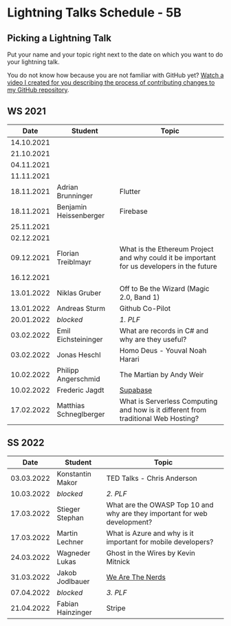 # Lightning Talks Schedule - 5B

## Picking a Lightning Talk

Put your name and your topic right next to the date on which you want to do your lightning talk.

You do not know how because you are not familiar with GitHub yet? [Watch a video I created for you describing the process of contributing changes to my GitHub repository](https://youtu.be/mBprBD16P3g).

## WS 2021

| Date       | Student | Topic |
| ---------- | ------- | ----- |
| 14.10.2021 |         |       |
| 21.10.2021 |         |       |
| 04.11.2021 |         |       |
| 11.11.2021 |         |       |
| 18.11.2021 | Adrian Brunninger | Flutter |
| 18.11.2021 | Benjamin Heissenberger | Firebase |
| 25.11.2021 |         |       |
| 02.12.2021 |         |       |
| 09.12.2021 | Florian Treiblmayr | What is the Ethereum Project and why could it be important for us developers in the future |
| 16.12.2021 |         |       |
| 13.01.2022 | Niklas Gruber        |    Off to Be the Wizard (Magic 2.0, Band 1)    |
| 13.01.2022 | Andreas Sturm | Github Co-Pilot |
| 20.01.2022 | *blocked* | *1. PLF* |
| 03.02.2022 | Emil Eichsteininger | What are records in C# and why are they useful? |
| 03.02.2022 | Jonas Heschl | Homo Deus - Youval Noah Harari |
| 10.02.2022 | Philipp Angerschmid | The Martian by Andy Weir |
| 10.02.2022 | Frederic Jagdt | [Supabase](https://supabase.io/) |
| 17.02.2022 | Matthias Schneglberger | What is Serverless Computing and how is it different from traditional Web Hosting? |

## SS 2022

| Date       | Student | Topic |
| ---------- | ------- | ----- |
| 03.03.2022 |  Konstantin Makor | TED Talks - Chris Anderson  |
| 10.03.2022 | *blocked* | *2. PLF* |
| 17.03.2022 | Stieger Stephan | What are the OWASP Top 10 and why are they important for web development? |
| 17.03.2022 | Martin Lechner | What is Azure and why is it important for mobile developers? |
| 24.03.2022 | Wagneder Lukas | Ghost in the Wires by Kevin Mitnick |
| 31.03.2022 | Jakob Jodlbauer | [We Are The Nerds](https://www.amazon.com/Are-Nerds-Tumultuous-Internets-Laboratory-ebook/dp/B079L5FTJD) |
| 07.04.2022 | *blocked* | *3. PLF* |
| 21.04.2022 | Fabian Hainzinger | Stripe |
